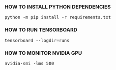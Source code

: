 ### HOW TO INSTALL PYTHON DEPENDENCIES
<pre>python -m pip install -r requirements.txt</pre>

### HOW TO RUN TENSORBOARD
<pre>tensorboard --logdir=runs</pre>

### HOW TO MONITOR NVIDIA GPU
<pre>nvidia-smi -lms 500</pre>